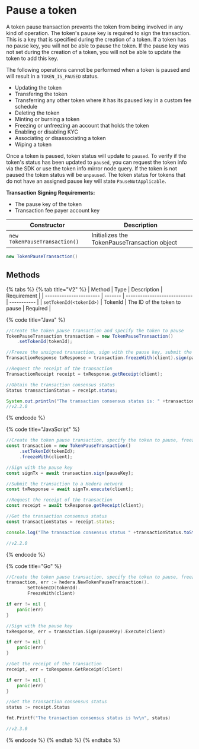 # Pause a token

A token pause transaction prevents the token from being involved in any kind of operation. The token's pause key is required to sign the transaction. This is a key that is specified during the creation of a token. If a token has no pause key, you will not be able to pause the token.  If the pause key was not set during the creation of a token, you will not be able to update the token to add this key.&#x20;

The following operations cannot be performed when a token is paused and will result in a `TOKEN_IS_PAUSED` status.

* Updating the token
* Transfering the token
* Transferring any other token where it has its paused key in a custom fee schedule
* Deleting the token
* Minting or burning a token
* Freezing or unfreezing an account that holds the token
* Enabling or disabling KYC
* Associating or disassociating a token
* Wiping a token

Once a token is paused, token status will update to `paused`. To verify if the token's status has been updated to `paused`, you can request the token info via the SDK or use the token info mirror node query. If the token is not paused the token status will be `unpaused`. The token status for tokens that do not have an assigned pause key will state `PauseNotApplicable`.

**Transaction Signing Requirements:**

* The pause key of the token
* Transaction fee payer account key

| Constructor                   | Description                                  |
| ----------------------------- | -------------------------------------------- |
| `new TokenPauseTransaction()` | Initializes the TokenPauseTransaction object |

```java
new TokenPauseTransaction()
```

## Methods

{% tabs %}
{% tab title="V2" %}
| Method                  | Type    | Description                  | Requirement |
| ----------------------- | ------- | ---------------------------- | ----------- |
| `setTokenId(<tokenId>)` | TokenId | The ID of the token to pause | Required    |

{% code title="Java" %}
```java
//Create the token pause transaction and specify the token to pause
TokenPauseTransaction transaction = new TokenPauseTransaction()
    .setTokenId(tokenId);

//Freeze the unsigned transaction, sign with the pause key, submit the transaction to a Hedera network
TransactionResponse txResponse = transaction.freezeWith(client).sign(pauseKey).execute(client);

//Request the receipt of the transaction
TransactionReceipt receipt = txResponse.getReceipt(client);

//Obtain the transaction consensus status
Status transactionStatus = receipt.status;

System.out.println("The transaction consensus status is: " +transactionStatus);
//v2.2.0
```
{% endcode %}

{% code title="JavaScript" %}
```javascript
//Create the token pause transaction, specify the token to pause, freeze the unsigned transaction for signing
const transaction = new TokenPauseTransaction()
     .setTokenId(tokenId);
     .freezeWith(client);

//Sign with the pause key 
const signTx = await transaction.sign(pauseKey);

//Submit the transaction to a Hedera network    
const txResponse = await signTx.execute(client);

//Request the receipt of the transaction
const receipt = await txResponse.getReceipt(client);

//Get the transaction consensus status
const transactionStatus = receipt.status;

console.log("The transaction consensus status " +transactionStatus.toString());

//v2.2.0
```
{% endcode %}

{% code title="Go" %}
```go
//Create the token pause transaction, specify the token to pause, freeze the unsigned transaction for signing
transaction, err := hedera.NewTokenPauseTransaction().
        SetTokenID(tokenId).
        FreezeWith(client)

if err != nil {
    panic(err)
}

//Sign with the pause key 
txResponse, err = transaction.Sign(pauseKey).Execute(client)

if err != nil {
    panic(err)
}

//Get the receipt of the transaction
receipt, err = txResponse.GetReceipt(client)

if err != nil {
    panic(err)
}

//Get the transaction consensus status
status := receipt.Status

fmt.Printf("The transaction consensus status is %v\n", status)

//v2.3.0
```
{% endcode %}
{% endtab %}
{% endtabs %}
